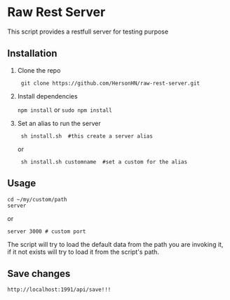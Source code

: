# Raw Rest Server

This script provides a restfull server for testing purpose

## Installation

1. Clone the repo

        git clone https://github.com/HersonHN/raw-rest-server.git

2. Install dependencies

    `npm install` or `sudo npm install` 

3. Set an alias to run the server

        sh install.sh  #this create a server alias
    
    or

        sh install.sh customname  #set a custom for the alias

## Usage

    cd ~/my/custom/path
    server

or 
    
    server 3000 # custom port

The script will try to load the default data from the path you are invoking it,
if it not exists will try to load it from the script's path.


## Save changes

    http://localhost:1991/api/save!!!

